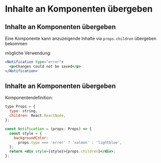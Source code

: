 # Inhalte an Komponenten übergeben

## Inhalte an Komponenten übergeben

Eine Komponente kann anzuzeigende Inhalte via `props.children` übergeben bekommen

mögliche Verwendung:

```jsx
<Notification type="error">
  <p>Changes could not be saved</p>
</Notification>
```

## Inhalte an Komponenten übergeben

Komponentendefinition:

```jsx
type Props = {
  type: string,
  children: React.ReactNode,
};

const Notification = (props: Props) => {
  const style = {
    backgroundColor:
      props.type === 'error' ? 'salmon' : 'lightblue',
  };
  return <div style={style}>{props.children}</div>;
};
```

